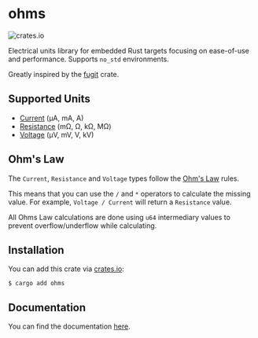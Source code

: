 # ohms
![crates.io](https://img.shields.io/crates/v/ohms.svg)

Electrical units library for embedded Rust targets focusing on ease-of-use and performance.
Supports `no_std` environments.

Greatly inspired by the [fugit](https://github.com/korken89/fugit) crate.

## Supported Units

- [Current](src/current.rs) (μA, mA, A)
- [Resistance](src/resistance.rs) (mΩ, Ω, kΩ, MΩ)
- [Voltage](src/voltage.rs) (μV, mV, V, kV)

## Ohm's Law

The `Current`, `Resistance` and `Voltage` types follow the [Ohm's Law](https://en.wikipedia.org/wiki/Ohm%27s_law) rules.

This means that you can use the `/` and `*` operators to calculate the missing value.
For example, `Voltage / Current` will return a `Resistance` value.

All Ohms Law calculations are done using `u64` intermediary values to prevent overflow/underflow while calculating.

## Installation

You can add this crate via [crates.io](https://crates.io/ohms):

```
$ cargo add ohms
```

## Documentation

You can find the documentation [here](https://docs.rs/ohms/latest/ohms/).
